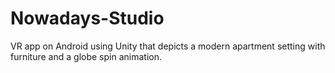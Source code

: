 # Nowadays-Studio
VR app on Android using Unity that depicts a modern apartment setting with furniture and a globe spin animation.
